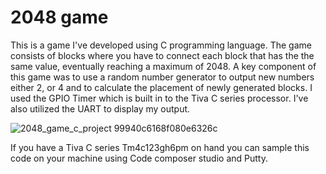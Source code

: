 # 2048 game
This is a game I've developed using C programming language. The game consists of blocks where you have to connect each block that has the the same value, eventually reaching a maximum of 2048.
A key component of this game was to use a random number generator to output new numbers either 2, or 4 and to calculate the placement of newly generated blocks. I used the GPIO Timer which is built in to the Tiva C series processor. I've also utilized the UART to display my output. 

![2048_game_c_project 99940c6168f080e6326c](https://user-images.githubusercontent.com/54868742/227751836-7cabc65a-68bb-49a5-853a-e1fef800b6e1.gif)

If you have a Tiva C series Tm4c123gh6pm on hand you can sample this code on your machine using Code composer studio and Putty.
